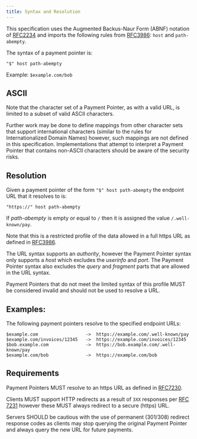 ```yaml
---
title: Syntax and Resolution
---
```


This specification uses the Augmented Backus-Naur Form (ABNF) notation of [RFC2234](https://tools.ietf.org/html/rfc2234) and imports the following rules from [RFC3986](https://tools.ietf.org/html/rfc3986#section-3.3): `host` and `path-abempty`.

The syntax of a payment pointer is:

```
"$" host path-abempty
```

Example: `$example.com/bob`

## ASCII

Note that the character set of a Payment Pointer, as with a valid URL, is limited to a subset of valid ASCII characters.

Further work may be done to define mappings from other character sets that support international characters (similar to the rules for Internationalized Domain Names) however, such mappings are not defined in this specification. Implementations that attempt to interpret a Payment Pointer that contains non-ASCII characters should be aware of the security risks.

## Resolution

Given a payment pointer of the form `"$" host path-abempty` the endpoint URL that it resolves to is:

```
"https://" host path-abempty
```

If _path-abempty_ is empty or equal to `/` then it is assigned the value `/.well-known/pay`.

Note that this is a restricted profile of the data allowed in a full https URL as defined in [RFC3986](https://tools.ietf.org/html/rfc3986#section-3.3).

The URL syntax supports an _authority_, however the Payment Pointer syntax only supports a _host_ which excludes the _userinfo_ and _port_. The Payment Pointer syntax also excludes the _query_ and _fragment_ parts that are allowed in the URL syntax.

Payment Pointers that do not meet the limited syntax of this profile MUST be considered invalid and should not be used to resolve a URL.

## Examples:

The following payment pointers resolve to the specified endpoint URLs:

```
$example.com                  ->  https://example.com/.well-known/pay
$example.com/invoices/12345   ->  https://example.com/invoices/12345
$bob.example.com              ->  https://bob.example.com/.well-known/pay
$example.com/bob              ->  https://example.com/bob
```

## Requirements

Payment Pointers MUST resolve to an https URL as defined in [RFC7230](https://tools.ietf.org/html/rfc7230#section-2.7.2).

Clients MUST support HTTP redirects as a result of `3XX` responses per [RFC 7231](https://tools.ietf.org/html/rfc7231#section-6.4) however these MUST always redirect to a secure (https) URL.

Servers SHOULD be cautious with the use of permanent (301/308) redirect response codes as clients may stop querying the original Payment Pointer and always query the new URL for future payments.

